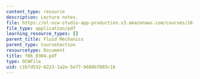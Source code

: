 ```yaml
---
content_type: resource
description: Lecture notes.
file: https://ol-ocw-studio-app-production.s3.amazonaws.com/courses/16-01-unified-engineering-i-ii-iii-iv-fall-2005-spring-2006/c1bfd53262231a2e5e77b660b7085c16_f06_0304.pdf
file_type: application/pdf
learning_resource_types: []
parent_title: Fluid Mechanics
parent_type: CourseSection
resourcetype: Document
title: f06_0304.pdf
type: OCWFile
uid: c1bfd532-6223-1a2e-5e77-b660b7085c16
---
```

